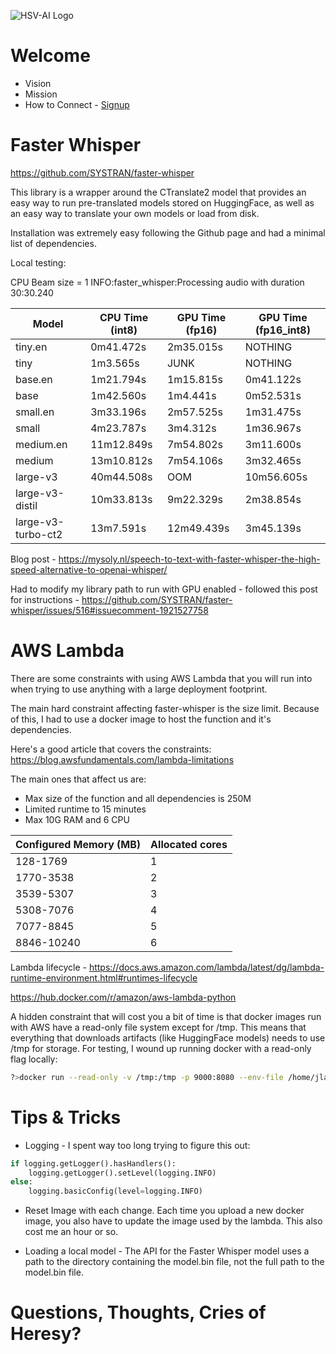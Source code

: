 ![HSV-AI Logo](https://hsv.ai/wp-content/uploads/2022/03/logo_v11_2022.png)


# Welcome

- Vision
- Mission
- How to Connect - [Signup](https://hsv.ai/subscribe)

# Faster Whisper

https://github.com/SYSTRAN/faster-whisper

This library is a wrapper around the CTranslate2 model that provides an easy way to run pre-translated models stored on HuggingFace, as well as an easy way to translate your own models or load from disk.

Installation was extremely easy following the Github page and had a minimal list of dependencies.

Local testing:

CPU
Beam size = 1
INFO:faster_whisper:Processing audio with duration 30:30.240

| Model      | CPU Time (int8)  | GPU Time (fp16) | GPU Time (fp16_int8) |
|------------|------------|----------|-------------|
| tiny.en    | 0m41.472s  | 2m35.015s | NOTHING |
| tiny       | 1m3.565s   | JUNK |  NOTHING | |
| base.en    | 1m21.794s  | 1m15.815s | 0m41.122s |
| base       | 1m42.560s  | 1m4.441s |  0m52.531s |
| small.en   | 3m33.196s  | 2m57.525s | 1m31.475s |
| small      | 4m23.787s  | 3m4.312s | 1m36.967s |
| medium.en  | 11m12.849s | 7m54.802s | 3m11.600s |
| medium     | 13m10.812s | 7m54.106s | 3m32.465s |
| large-v3   | 40m44.508s | OOM | 10m56.605s |
| large-v3-distil | 10m33.813s | 9m22.329s | 2m38.854s |
| large-v3-turbo-ct2 | 13m7.591s | 12m49.439s | 3m45.139s |


Blog post - https://mysoly.nl/speech-to-text-with-faster-whisper-the-high-speed-alternative-to-openai-whisper/

Had to modify my library path to run with GPU enabled - followed this post for instructions - https://github.com/SYSTRAN/faster-whisper/issues/516#issuecomment-1921527758


# AWS Lambda

There are some constraints with using AWS Lambda that you will run into when trying to use anything with a large deployment footprint.

The main hard constraint affecting faster-whisper is the size limit. Because of this, I had to use a docker image to host the function and it's dependencies.

Here's a good article that covers the constraints: https://blog.awsfundamentals.com/lambda-limitations

The main ones that affect us are:
- Max size of the function and all dependencies is 250M
- Limited runtime to 15 minutes
- Max 10G RAM and 6 CPU

| Configured Memory (MB) |	Allocated cores |
|------------------------|------------------|
| 128-1769 |	1 |
|1770-3538	| 2 |
|3539-5307	| 3 |
|5308-7076	| 4 |
|7077-8845	| 5 |
|8846-10240 |	6 |

Lambda lifecycle - https://docs.aws.amazon.com/lambda/latest/dg/lambda-runtime-environment.html#runtimes-lifecycle

https://hub.docker.com/r/amazon/aws-lambda-python

A hidden constraint that will cost you a bit of time is that docker images run with AWS have a read-only file system except for /tmp. This means that everything that downloads artifacts (like HuggingFace models) needs to use /tmp for storage. For testing, I wound up running docker with a read-only flag locally:

```bash
?>docker run --read-only -v /tmp:/tmp -p 9000:8080 --env-file /home/jlangley/git/transcribe/.test-env-file faster-whisper:latest
```

# Tips & Tricks

- Logging - I spent way too long trying to figure this out:
```python
if logging.getLogger().hasHandlers():
    logging.getLogger().setLevel(logging.INFO)
else:
    logging.basicConfig(level=logging.INFO)
```

- Reset Image with each change. Each time you upload a new docker image, you also have to update the image used by the lambda. This also cost me an hour or so.

- Loading a local model - The API for the Faster Whisper model uses a path to the directory containing the model.bin file, not the full path to the model.bin file.

# Questions, Thoughts, Cries of Heresy?